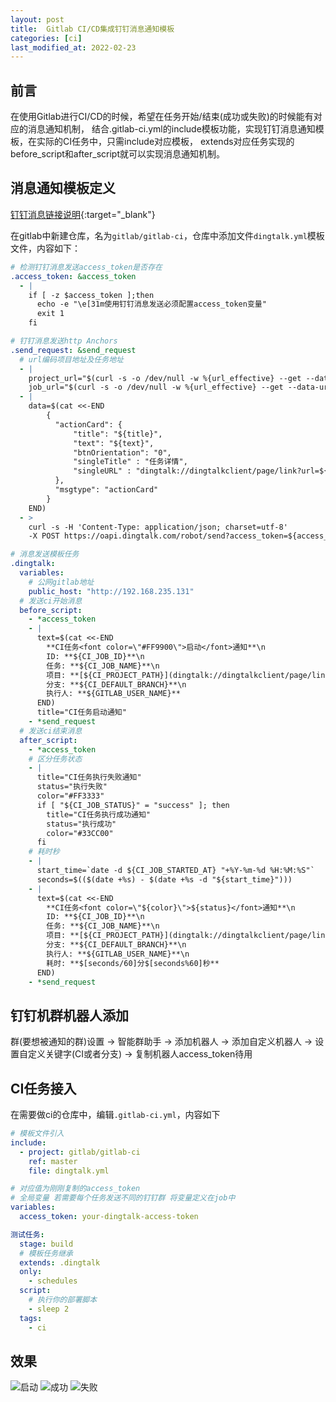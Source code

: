 ```yaml
---
layout: post
title:  Gitlab CI/CD集成钉钉消息通知模板
categories: [ci]
last_modified_at: 2022-02-23
---
```


## 前言
在使用Gitlab进行CI/CD的时候，希望在任务开始/结束(成功或失败)的时候能有对应的消息通知机制，
结合.gitlab-ci.yml的include模板功能，实现钉钉消息通知模板，在实际的CI任务中，只需include对应模板，
extends对应任务实现的before_script和after_script就可以实现消息通知机制。

## 消息通知模板定义
[钉钉消息链接说明](https://open.dingtalk.com/document/orgapp-server/message-link-description){:target="_blank"}

在gitlab中新建仓库，名为`gitlab/gitlab-ci`，仓库中添加文件`dingtalk.yml`模板文件，内容如下：

```yaml
# 检测钉钉消息发送access_token是否存在
.access_token: &access_token
  - |
    if [ -z $access_token ];then
      echo -e "\e[31m使用钉钉消息发送必须配置access_token变量"
      exit 1
    fi

# 钉钉消息发送http Anchors
.send_request: &send_request
  # url编码项目地址及任务地址
  - |
    project_url="$(curl -s -o /dev/null -w %{url_effective} --get --data-urlencode "${public_host}/${CI_PROJECT_PATH}" "" || true)"
    job_url="$(curl -s -o /dev/null -w %{url_effective} --get --data-urlencode "${public_host}/${CI_PROJECT_PATH}/-/jobs/${CI_JOB_ID}" "" || true)"
  - |
    data=$(cat <<-END
        {
          "actionCard": {
              "title": "${title}", 
              "text": "${text}", 
              "btnOrientation": "0", 
              "singleTitle" : "任务详情",
              "singleURL" : "dingtalk://dingtalkclient/page/link?url=${job_url##/?}&pc_slide=false"
          },
          "msgtype": "actionCard"
        }
    END)
  - >
    curl -s -H 'Content-Type: application/json; charset=utf-8' 
    -X POST https://oapi.dingtalk.com/robot/send?access_token=${access_token} -d "${data}"

# 消息发送模板任务
.dingtalk:
  variables:
    # 公网gitlab地址
    public_host: "http://192.168.235.131"
  # 发送ci开始消息
  before_script:
    - *access_token
    - |
      text=$(cat <<-END
        **CI任务<font color=\"#FF9900\">启动</font>通知**\n
        ID: **${CI_JOB_ID}**\n
        任务: **${CI_JOB_NAME}**\n
        项目: **[${CI_PROJECT_PATH}](dingtalk://dingtalkclient/page/link?url=${project_url##/?}&pc_slide=false)**\n
        分支: **${CI_DEFAULT_BRANCH}**\n
        执行人: **${GITLAB_USER_NAME}**
      END)
      title="CI任务启动通知"
    - *send_request
  # 发送ci结束消息
  after_script:
    - *access_token
    # 区分任务状态
    - |
      title="CI任务执行失败通知"
      status="执行失败"
      color="#FF3333"
      if [ "${CI_JOB_STATUS}" = "success" ]; then
        title="CI任务执行成功通知"
        status="执行成功"
        color="#33CC00"
      fi
    # 耗时秒
    - |
      start_time=`date -d ${CI_JOB_STARTED_AT} "+%Y-%m-%d %H:%M:%S"`
      seconds=$(($(date +%s) - $(date +%s -d "${start_time}")))
    - |
      text=$(cat <<-END
        **CI任务<font color=\"${color}\">${status}</font>通知**\n
        ID: **${CI_JOB_ID}**\n
        任务: **${CI_JOB_NAME}**\n
        项目: **[${CI_PROJECT_PATH}](dingtalk://dingtalkclient/page/link?url=${project_url##/?}&pc_slide=false)**\n
        分支: **${CI_DEFAULT_BRANCH}**\n
        执行人: **${GITLAB_USER_NAME}**\n
        耗时: **$[seconds/60]分$[seconds%60]秒**
      END)
    - *send_request
```

## 钉钉机群机器人添加

群(要想被通知的群)设置 -> 智能群助手 -> 添加机器人 -> 添加自定义机器人 -> 设置自定义关键字(CI或者分支) -> 复制机器人access_token待用

## CI任务接入
在需要做ci的仓库中，编辑`.gitlab-ci.yml`，内容如下

```yaml
# 模板文件引入
include:
  - project: gitlab/gitlab-ci
    ref: master
    file: dingtalk.yml

# 对应值为刚刚复制的access_token
# 全局变量 若需要每个任务发送不同的钉钉群 将变量定义在job中
variables:
  access_token: your-dingtalk-access-token

测试任务:
  stage: build
  # 模板任务继承
  extends: .dingtalk
  only:
    - schedules
  script:
    # 执行你的部署脚本
    - sleep 2
  tags:
    - ci
```

## 效果
![启动](https://cdn.jsdelivr.net/gh/PasseRR/passerr.github.io/asserts/2022/02-23/start.jpg)
![成功](https://cdn.jsdelivr.net/gh/PasseRR/passerr.github.io/asserts/2022/02-23/success.jpg)
![失败](https://cdn.jsdelivr.net/gh/PasseRR/passerr.github.io/asserts/2022/02-23/failed.jpg)